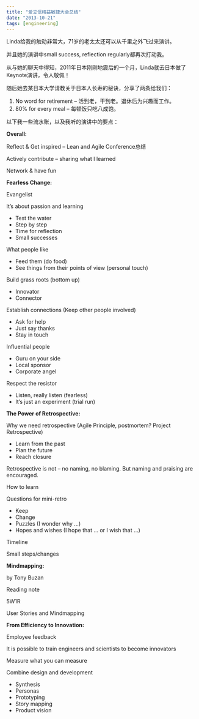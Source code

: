 ```yaml
---
title: "爱立信精益敏捷大会总结"
date: "2013-10-21"
tags: [engineering]
---
```


Linda给我的触动非常大，71岁的老太太还可以从千里之外飞过来演讲。

并且她的演讲中small success, reflection regularly都再次打动我。

从与她的聊天中得知，2011年日本刚刚地震后的一个月，Linda就去日本做了Keynote演讲，令人敬佩！

随后她去某日本大学请教关于日本人长寿的秘诀，分享了两条给我们：

1. No word for retirement – 活到老，干到老。退休后为兴趣而工作。
2. 80% for every meal – 每顿饭只吃八成饱。

以下我一些流水账，以及我听的演讲中的要点：

**Overall:**

Reflect & Get inspired – Lean and Agile Conference总结

Actively contribute – sharing what I learned

Network & have fun

**Fearless Change:**

Evangelist

It’s about passion and learning

- Test the water
- Step by step
- Time for reflection
- Small successes

What people like

- Feed them (do food)
- See things from their points of view (personal touch)

Build grass roots (bottom up)

- Innovator
- Connector

Establish connections (Keep other people involved)

- Ask for help
- Just say thanks
- Stay in touch

Influential people

- Guru on your side
- Local sponsor
- Corporate angel

Respect the resistor

- Listen, really listen (fearless)
- It’s just an experiment (trial run)

**The Power of Retrospective:**

Why we need retrospective (Agile Principle, postmortem? Project Retrospective)

- Learn from the past
- Plan the future
- Reach closure

Retrospective is not – no naming, no blaming. But naming and praising are encouraged.

How to learn

Questions for mini-retro

- Keep
- Change
- Puzzles (I wonder why …)
- Hopes and wishes (I hope that … or I wish that …)

Timeline

Small steps/changes

**Mindmapping:**

<Mind maps> by Tony Buzan

Reading note

5W1R

User Stories and Mindmapping

**From Efficiency to Innovation:**

Employee feedback

It is possible to train engineers and scientists to become innovators

Measure what you can measure

Combine design and development

- Synthesis
- Personas
- Prototyping
- Story mapping
- Product vision
